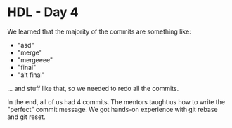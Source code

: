 # HDL - Day 4

We learned that the majority of the commits are something like:

- "asd"
- "merge"
- "mergeeee"
- "final"
- "alt final"

... and stuff like that, so we needed to redo all the commits.

In the end, all of us had 4 commits. The mentors taught us how to write the "perfect" commit message. We got hands-on experience with git rebase and git reset.

